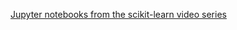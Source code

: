 [Jupyter notebooks from the scikit-learn video series](https://github.com/justmarkham/scikit-learn-videos)

